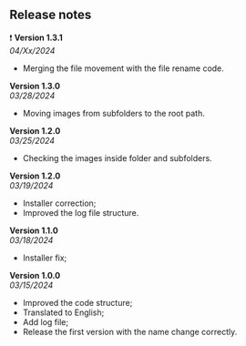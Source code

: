 ## Release notes ##

:exclamation:
**Version 1.3.1**                            
<em>04/Xx/2024</em>
-  Merging the file movement with the file rename code.

**Version 1.3.0**                            
<em>03/28/2024</em>
-  Moving images from subfolders to the root path.

**Version 1.2.0**                            
<em>03/25/2024</em>
-  Checking the images inside folder and subfolders.

**Version 1.2.0**                            
<em>03/19/2024</em>
-  Installer correction;
- Improved the log file structure.

**Version 1.1.0**                            
<em>03/18/2024</em>
-  Installer fix;


**Version 1.0.0**                            
<em>03/15/2024</em>
- Improved the code structure;
- Translated to English;
- Add log file;
- Release the first version with the name change correctly.
